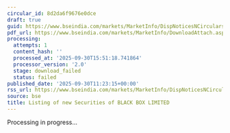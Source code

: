 ```yaml
---
circular_id: 8d2da6f9676e0dce
draft: true
guid: https://www.bseindia.com/markets/MarketInfo/DispNoticesNCirculars.aspx?Noticeid={381D25EF-0517-4AD9-8A44-F50D8A831D9E}&noticeno=20250930-25&dt=09/30/2025&icount=25&totcount=104&flag=0
pdf_url: https://www.bseindia.com/markets/MarketInfo/DownloadAttach.aspx?id=20250930-25&attachedId=
processing:
  attempts: 1
  content_hash: ''
  processed_at: '2025-09-30T15:51:18.741864'
  processor_version: '2.0'
  stage: download_failed
  status: failed
published_date: '2025-09-30T11:23:15+00:00'
rss_url: https://www.bseindia.com/markets/MarketInfo/DispNoticesNCirculars.aspx?Noticeid={381D25EF-0517-4AD9-8A44-F50D8A831D9E}&noticeno=20250930-25&dt=09/30/2025&icount=25&totcount=104&flag=0
source: bse
title: Listing of new Securities of BLACK BOX LIMITED
---
```


Processing in progress...